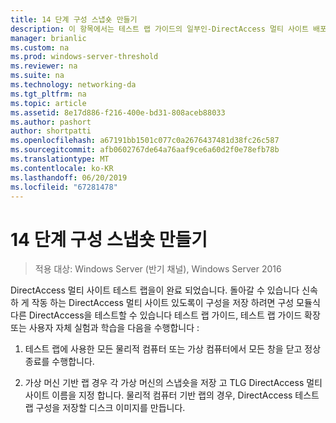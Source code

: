 ```yaml
---
title: 14 단계 구성 스냅숏 만들기
description: 이 항목에서는 테스트 랩 가이드의 일부인-DirectAccess 멀티 사이트 배포에 대 한 Windows Server 2016를 보여 줍니다.
manager: brianlic
ms.custom: na
ms.prod: windows-server-threshold
ms.reviewer: na
ms.suite: na
ms.technology: networking-da
ms.tgt_pltfrm: na
ms.topic: article
ms.assetid: 8e17d886-f216-400e-bd31-808aceb88033
ms.author: pashort
author: shortpatti
ms.openlocfilehash: a67191bb1501c077c0a2676437481d38fc26c587
ms.sourcegitcommit: afb0602767de64a76aaf9ce6a60d2f0e78efb78b
ms.translationtype: MT
ms.contentlocale: ko-KR
ms.lasthandoff: 06/20/2019
ms.locfileid: "67281478"
---
```

# <a name="step-14-snapshot-the-configuration"></a>14 단계 구성 스냅숏 만들기

>적용 대상: Windows Server (반기 채널), Windows Server 2016

DirectAccess 멀티 사이트 테스트 랩을이 완료 되었습니다. 돌아갈 수 있습니다 신속 하 게 작동 하는 DirectAccess 멀티 사이트 있도록이 구성을 저장 하려면 구성 모듈식 다른 DirectAccess을 테스트할 수 있습니다 테스트 랩 가이드, 테스트 랩 가이드 확장 또는 사용자 자체 실험과 학습을 다음을 수행합니다 :  
  
1.  테스트 랩에 사용한 모든 물리적 컴퓨터 또는 가상 컴퓨터에서 모든 창을 닫고 정상 종료를 수행합니다.  
  
2.  가상 머신 기반 랩 경우 각 가상 머신의 스냅숏을 저장 고 TLG DirectAccess 멀티 사이트 이름을 지정 합니다. 물리적 컴퓨터 기반 랩의 경우, DirectAccess 테스트 랩 구성을 저장할 디스크 이미지를 만듭니다.  
  


